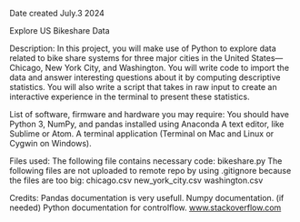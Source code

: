 Date created
July.3 2024

Explore US Bikeshare Data

Description:
In this project, you will make use of Python to explore data related to bike share systems for three major cities in the United States—Chicago, New York City, and Washington. You will write code to import the data and answer interesting questions about it by computing descriptive statistics. You will also write a script that takes in raw input to create an interactive experience in the terminal to present these statistics.

List of software, firmware and hardware you may require:
You should have Python 3, NumPy, and pandas installed using Anaconda
A text editor, like Sublime or Atom.
A terminal application (Terminal on Mac and Linux or Cygwin on Windows).

Files used:
The following file contains necessary code:
bikeshare.py
The following files are not uploaded to remote repo by using .gitignore because the files are too big:
chicago.csv
new_york_city.csv
washington.csv

Credits:
Pandas documentation is very usefull.
Numpy documentation. (if needed)
Python documentation for controlflow.
www.stackoverflow.com
